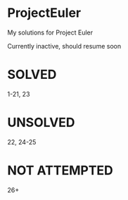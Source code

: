 # ProjectEuler
My solutions for Project Euler

Currently inactive, should resume soon

SOLVED
=======
1-21, 23


UNSOLVED
========
22, 24-25


NOT ATTEMPTED
=============
26+
